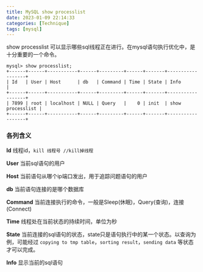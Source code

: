 ```yaml
---
title: MySQL show processlist
date: 2023-01-09 22:14:33
categories: [Technique]
tags: [mysql]
---
```


show processlist 可以显示哪些sql线程正在进行。在mysql语句执行优化中，是十分重要的一个命令。


<!--more-->

```
mysql> show processlist;
+------+------+-----------+------+---------+------+-------+------------------+
| Id   | User | Host      | db   | Command | Time | State | Info             |
+------+------+-----------+------+---------+------+-------+------------------+
| 7899 | root | localhost | NULL | Query   |    0 | init  | show processlist |
+------+------+-----------+------+---------+------+-------+------------------+
```

### 各列含义 ###
**Id**
线程id，`kill 线程号 //kill掉线程`

**User**
当前sql语句的用户

**Host**
当前语句从哪个ip端口发出，用于追踪问题语句的用户

**db**
当前语句连接的是哪个数据库

**Command**
当前连接执行的命令，一般是Sleep(休眠)，Query(查询)，连接(Connect)

**Time**
线程处在当前状态的持续时间，单位为秒

**State**
当前连接的sql语句的状态，state只是语句执行中的某一个状态。以查询为例，可能经过 `copying to tmp table`，`sorting result`，`sending data` 等状态才可以完成。

**Info**
显示当前的sql语句